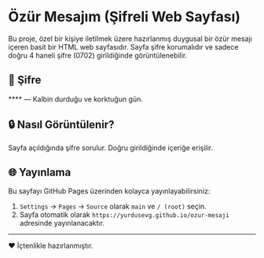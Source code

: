 
# Özür Mesajım (Şifreli Web Sayfası)

Bu proje, özel bir kişiye iletilmek üzere hazırlanmış duygusal bir özür mesajı içeren basit bir HTML web sayfasıdır. Sayfa şifre korumalıdır ve sadece doğru 4 haneli şifre (0702) girildiğinde görüntülenebilir.

## 🧷 Şifre
**** — Kalbin durduğu ve korktuğun gün.

## 🔒 Nasıl Görüntülenir?
Sayfa açıldığında şifre sorulur. Doğru girildiğinde içeriğe erişilir.

## 🌐 Yayınlama
Bu sayfayı GitHub Pages üzerinden kolayca yayınlayabilirsiniz:
1. `Settings` → `Pages` → `Source` olarak `main` ve `/ (root)` seçin.
2. Sayfa otomatik olarak `https://yurdusevg.github.io/ozur-mesaji` adresinde yayınlanacaktır.

---

❤️ İçtenlikle hazırlanmıştır.
